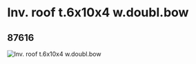 # Inv. roof t.6x10x4 w.doubl.bow
## 87616
![Inv. roof t.6x10x4 w.doubl.bow](https://lc-www-live-s.legocdn.com/media/bricks/5/2/4565423.jpg)